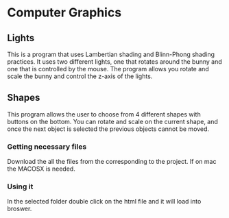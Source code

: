 # Computer Graphics

## Lights

This is a program that uses Lambertian shading and Blinn-Phong shading practices.  It uses two different lights, one that rotates around the bunny and one that is controlled by the mouse.  The program allows you rotate and scale the bunny and control the z-axis of the lights.

## Shapes
This program allows the user to choose from 4 different shapes with buttons on the bottom. You can rotate and scale on the current shape, and once the next object is selected the previous objects cannot be moved.


### Getting necessary files
Download the all the files from the corresponding to the project. If on mac the MACOSX is needed. 

### Using it
In the selected folder double click on the html file and it will load into broswer.



```
